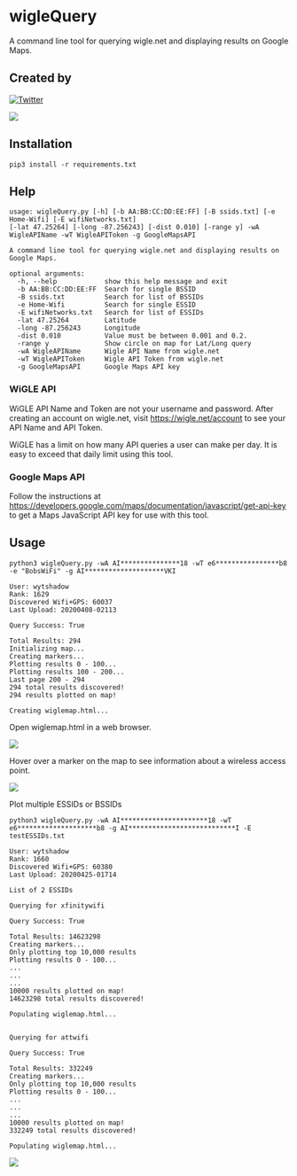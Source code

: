 # wigleQuery
A command line tool for querying wigle.net and displaying results on Google Maps.

## Created by
[![Twitter](https://img.shields.io/badge/twitter-@theDarracott-blue.svg)](https://twitter.com/theDarracott)
<a href="https://wigle.net">
  
<img border="0" src="https://wigle.net/bi/caj9te22I7lh_+M3SDLdsg.png">
</a>

## Installation
```
pip3 install -r requirements.txt
```

## Help
```
usage: wigleQuery.py [-h] [-b AA:BB:CC:DD:EE:FF] [-B ssids.txt] [-e Home-Wifi] [-E wifiNetworks.txt]
[-lat 47.25264] [-long -87.256243] [-dist 0.010] [-range y] -wA WigleAPIName -wT WigleAPIToken -g GoogleMapsAPI

A command line tool for querying wigle.net and displaying results on Google Maps.

optional arguments:
  -h, --help            show this help message and exit
  -b AA:BB:CC:DD:EE:FF  Search for single BSSID
  -B ssids.txt          Search for list of BSSIDs
  -e Home-Wifi          Search for single ESSID
  -E wifiNetworks.txt   Search for list of ESSIDs
  -lat 47.25264         Latitude
  -long -87.256243      Longitude
  -dist 0.010           Value must be between 0.001 and 0.2.
  -range y              Show circle on map for Lat/Long query
  -wA WigleAPIName      Wigle API Name from wigle.net
  -wT WigleAPIToken     Wigle API Token from wigle.net
  -g GoogleMapsAPI      Google Maps API key
```
### WiGLE API
WiGLE API Name and Token are not your username and password. After creating an account on wigle.net, visit https://wigle.net/account to see your API Name and API Token.

WiGLE has a limit on how many API queries a user can make per day. It is easy to exceed that daily limit using this tool. 


### Google Maps API
Follow the instructions at https://developers.google.com/maps/documentation/javascript/get-api-key to get a Maps JavaScript API key for use with this tool.

## Usage
```
python3 wigleQuery.py -wA AI***************18 -wT e6****************b8 -e "BobsWiFi" -g AI********************VKI    

User: wytshadow 
Rank: 1629 
Discovered Wifi+GPS: 60037 
Last Upload: 20200408-02113 

Query Success: True 

Total Results: 294
Initializing map...
Creating markers...
Plotting results 0 - 100...
Plotting results 100 - 200...
Last page 200 - 294
294 total results discovered!
294 results plotted on map!

Creating wiglemap.html...
```
Open wiglemap.html in a web browser.

![](https://github.com/wytshadow/wigleQuery/blob/master/wigleExample.png)

Hover over a marker on the map to see information about a wireless access point.

![](https://github.com/wytshadow/wigleQuery/blob/master/data.png)

Plot multiple ESSIDs or BSSIDs

```
python3 wigleQuery.py -wA AI**********************18 -wT e6********************b8 -g AI***************************I -E testESSIDs.txt

User: wytshadow
Rank: 1660
Discovered Wifi+GPS: 60380
Last Upload: 20200425-01714

List of 2 ESSIDs

Querying for xfinitywifi

Query Success: True

Total Results: 14623298
Creating markers...
Only plotting top 10,000 results
Plotting results 0 - 100...
...
...
...
10000 results plotted on map!
14623298 total results discovered!

Populating wiglemap.html...


Querying for attwifi

Query Success: True

Total Results: 332249
Creating markers...
Only plotting top 10,000 results
Plotting results 0 - 100...
...
...
...
10000 results plotted on map!
332249 total results discovered!

Populating wiglemap.html...
```

![](https://github.com/wytshadow/wigleQuery/blob/master/colors.png)
